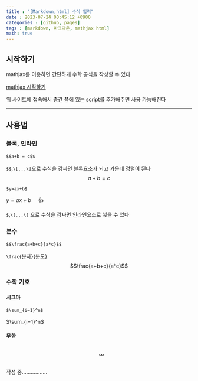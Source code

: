 ```yaml
---
title : "[Markdown,html] 수식 입력"
date : 2023-07-24 00:45:12 +0900
categories : [github, pages]
tags : [markdown, 마크다운, mathjax html]
math: true
---
```


## 시작하기

mathjax를 이용하면 간단하게 수학 공식을 작성할 수 있다

[mathjax 시작하기](https://www.mathjax.org/#gettingstarted)

위 사이트에 접속해서 중간 쯤에 있는 script를 추가해주면 사용 가능해진다

---

## 사용법

### 블록, 인라인

```markdown
$$a+b = c$$
```
`$$`,`\[...\]`으로 수식을 감싸면 블록요소가 되고 가운데 정렬이 된다
$$a+b=c$$


```markdown
$y=ax+b$
```
$y=ax+b$ &nbsp;&nbsp;&nbsp;&nbsp;👍

`$`,`\(...\)` 으로 수식을 감싸면 인라인요소로 넣을 수 있다


### 분수

```markdown
$$\frac{a+b+c}{a*c}$$
```
`\frac`{분자}{분모}
$$\frac{a+b+c}{a*c}$$


### 수학 기호

#### 시그마
```markdown
$\sum_{i=1}^n$
```
$\sum_{i=1}^n$

#### 무한

<div style="display: flex; justify-content: center;">
<div style="width: 50%;">
 
</div>
<div style="width: 50%;">
    
$\infty$

</div>
</div>

작성 중.................